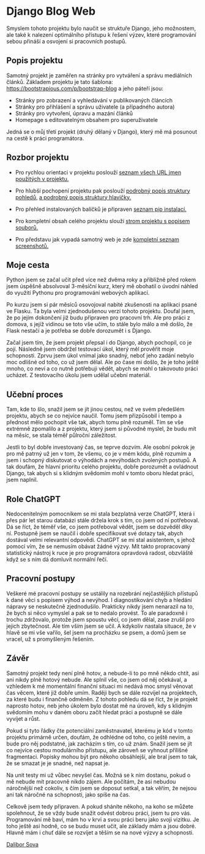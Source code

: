 # Django Blog Web

Smyslem tohoto projektu bylo naučit se struktuře Django, 
jeho možnostem, ale také k nalezení optimálního přístupu k řešení výzev, 
které programování sebou přináší a osvojení si pracovních postupů.


## Popis projektu

Samotný projekt je zaměřen na stránky pro vytváření a správu mediálních článků. 
Základem projektu je tato šablona: https://bootstrapious.com/p/bootstrap-blog a jeho páteří jsou:

- Stránky pro zobrazení a vyhledávání v publikovaných článcích
- Stránky pro přihlášení a správu uživatele (a případného autora)
- Stránky pro vytvoření, úpravu a mazání článků
- Homepage s editovatelným obsahem pro superuživatele

Jedná se o můj třetí projekt (druhý dělaný v Django), který mě má posunout na cestě k práci programátora.


## Rozbor projektu
- Pro rychlou orientaci v projektu poslouží 
[seznam všech URL jmen použitých v projektu.](readme_data/01_url_list.md)

- Pro hlubší pochopení projektu pak poslouží 
[podrobný popis struktury pohledů,](readme_data/02_view_list.md)
[a podrobný popis struktury hlavičky.](readme_data/04_header.md)

- Pro přehled instalovaných balíčků je připraven 
[seznam pip instalací.](readme_data/03_pip_install.md)

- Pro kompletní obsah celého projektu slouží
[strom projektu s popisem souborů.](readme_data/05_tree.md)

- Pro představu jak vypadá samotný web je zde 
[kompletní seznam screenshotů.](readme_data/06_screenshots.md)


## Moje cesta

Python jsem se začal učit před více než dvěma roky a přibližně před rokem jsem úspěšně absolvoval 3-měsíční kurz, 
který mě obohatil o úvodní náhled do využití Pythonu pro programování webových aplikací.

Po kurzu jsem si pár měsíců osovojoval nabité zkušenosti na aplikaci psané ve Flasku. 
Ta byla velmi zjednodušenou verzí tohoto projektu. 
Doufal jsem, že po jejím dokončení již budu připraven pro pracovní trh. 
Ale pro práci z domova, s jejíž vidinou se toto vše učím, to stále bylo málo a mě došlo, 
že Flask nestačí a je potřeba se dobře dorozumět i s Django.

Začal jsem tím, že jsem projekt přepsal i do Django, abych pochopil, co je pojí. 
Následně jsem obdržel testovací úkol, který měl prověřit moje schopnosti. 
Zprvu jsem úkol vnímal jako snadný, neboť jeho zadání nebylo moc odlišné od toho, co už jsem dělal. 
Ale po čase mi došlo, že je toho ještě mnoho, co neví a co nutně potřebuji vědět, 
abych se mohl o takovouto práci ucházet. 
Z testovacího úkolu jsem udělal učební materiál.


## Učební proces

Tam, kde to šlo, snažil jsem se jít jinou cestou, než ve svém předešlém projektu, abych se co nejvíce naučil. 
Tomu jsem přizpůsobil i tempo a přednost mělo pochopit vše tak, abych tomu plně rozuměl. 
Tím se vše extrémně zpomalilo a z projektu, který jsem si původně myslel, že budu mít na měsíc, se stala téměř půlroční záležitost.

Jestli to byl dobře investovaný čas, se teprve dozvím. 
Ale osobní pokrok je pro mě patrný už jen v tom, že všemu, co je v mém kódu, plně rozumím a jsem i schopný diskutovat o výhodách a nevýhodách zvolených postupů. 
A tak doufám, že hlavní prioritu celého projektu, dobře porozumět a ovládnout Django, tak abych si s klidným svědomím mohl v tomto oboru hledat práci, jsem naplnil.


## Role ChatGPT

Nedocenitelným pomocníkem se mi stala bezplatná verze ChatGPT, která i přes pár let starou databázi stále držela krok s tím, co jsem od ní potřeboval. 
Dá se říct, že téměř vše, co jsem potřeboval vědět, jsem se dozvěděl díky ní. 
Postupně jsem se naučil i dobře specifikovat své dotazy tak, abych dostával velmi relevantní odpovědi. 
ChatGPT se mi stal asistentem, s jehož pomocí vím, že se nemusím obávat žádné výzvy. 
Mít takto propracovaný statistický nástroj k ruce je pro programátora opravdová radost, obzvláště když se s ním dá domluvit normální řečí.

## Pracovní postupy

Veškeré mé pracovní postupy se ustálily na rozebrání nejčastějších přístupů k dané věci s popisem výhod a nevýhod. 
I diagnostikování chyb a hledání nápravy se neskutečně zjednodušilo. 
Prakticky nikdy jsem nenarazil na to, že bych si něco vymyslel a pak se to nedalo provést. 
To ale paradoxně i trochu zdržovalo, protože jsem spoustu věcí, co jsem dělal, zase zrušil pro jejich zbytečnost. 
Ale tím vším jsem se učil. 
A kdykoliv nastala situace, že v hlavě se mi vše vařilo, šel jsem na procházku se psem, 
a domů jsem se vracel, už s promyšleným řešením.

## Závěr

Samotný projekt tedy není plně hotov, a nebude-li to po mně někdo chtít, asi ani nikdy plně hotový nebude. 
Ale splnil vše, co jsem od něj očekával, a vzhledem k mé momentální finanční situaci mi nedává moc smysl věnovat čas věcem, které již dobře umím. 
Raději bych se dále rozvíjel na projektech, za které budu i finančně odměněn.
Z tohoto pohledu dá se říct, že je projekt naprosto hotov, neb jeho úkolem bylo dostat mě na úroveň, 
kdy s klidným svědomím mohu v daném oboru začít hledat práci a postupně se dále vyvíjet a růst.

Pokud si tyto řádky čte potenciální zaměstnavatel, kterému je kód v tomto projektu primárně určen, 
doufám, že odhlédne od toho, co ještě nevím, a bude pro něj podstatné, jak zacházím s tím, co už znám. 
Snažil jsem se jít co nejvíce cestou modulárního přístupu, ale zároveň se vyhnout přílišné fragmentaci.
Popisky mohou být pro někoho obsáhlejší, ale bral jsem to tak, že se smazat je je snadné, než napsat je. 

Na unit testy mi už vůbec nevyšel čas. Možná se k nim dostanu, pokud o mě nebude mít pracovně nikdo zájem. 
Ale počítám, že asi nebudou náročnější než cokoliv, s čím jsem se doposut setkal, 
a tak věřím, že nejsou ani tak náročné na schopnosti, jako spíše na čas.

Celkově jsem tedy připraven. A pokud sháníte někoho, na koho se můžete spolehnout, 
že se vždy bude snažit odvést dobrou práci, jsem tu pro vás. 
Programování mě baví, mám ho v krvi a svou práci beru jako svoji vizitku.
Je toho ještě asi hodně, co se budu muset učit, ale základy mám a jsou dobré.
Hlavně mám i chuť dále se rozvíjet a těším se na nové výzvy a schopnosti.

[Dalibor Sova](https://www.linkedin.com/in/dalibor-sudip-sova/)

